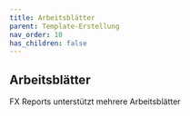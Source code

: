 ```yaml
---
title: Arbeitsblätter
parent: Template-Erstellung
nav_order: 10
has_children: false
---
```


## Arbeitsblätter

FX Reports unterstützt mehrere Arbeitsblätter